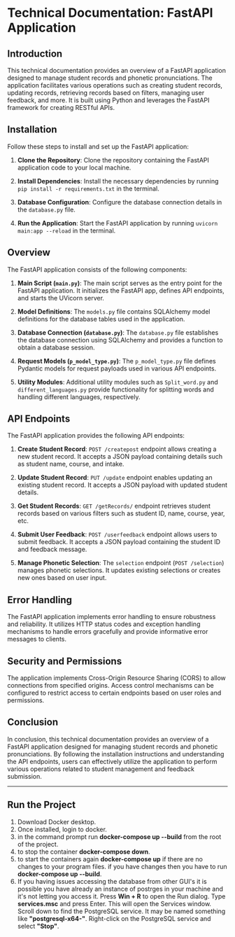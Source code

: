 # Technical Documentation: FastAPI Application

## Introduction

This technical documentation provides an overview of a FastAPI application designed to manage student records and phonetic pronunciations. The application facilitates various operations such as creating student records, updating records, retrieving records based on filters, managing user feedback, and more. It is built using Python and leverages the FastAPI framework for creating RESTful APIs.

## Installation

Follow these steps to install and set up the FastAPI application:

1. **Clone the Repository**: Clone the repository containing the FastAPI application code to your local machine.
   
2. **Install Dependencies**: Install the necessary dependencies by running `pip install -r requirements.txt` in the terminal.

3. **Database Configuration**: Configure the database connection details in the `database.py` file.

4. **Run the Application**: Start the FastAPI application by running `uvicorn main:app --reload` in the terminal.

## Overview

The FastAPI application consists of the following components:

1. **Main Script (`main.py`)**: The main script serves as the entry point for the FastAPI application. It initializes the FastAPI app, defines API endpoints, and starts the UVicorn server.

2. **Model Definitions**: The `models.py` file contains SQLAlchemy model definitions for the database tables used in the application.

3. **Database Connection (`database.py`)**: The `database.py` file establishes the database connection using SQLAlchemy and provides a function to obtain a database session.

4. **Request Models (`p_model_type.py`)**: The `p_model_type.py` file defines Pydantic models for request payloads used in various API endpoints.

5. **Utility Modules**: Additional utility modules such as `Split_word.py` and `different_languages.py` provide functionality for splitting words and handling different languages, respectively.

## API Endpoints

The FastAPI application provides the following API endpoints:

1. **Create Student Record**: `POST /createpost` endpoint allows creating a new student record. It accepts a JSON payload containing details such as student name, course, and intake.

2. **Update Student Record**: `PUT /update` endpoint enables updating an existing student record. It accepts a JSON payload with updated student details.

3. **Get Student Records**: `GET /getRecords/` endpoint retrieves student records based on various filters such as student ID, name, course, year, etc.

4. **Submit User Feedback**: `POST /userfeedback` endpoint allows users to submit feedback. It accepts a JSON payload containing the student ID and feedback message.

5. **Manage Phonetic Selection**: The `selection` endpoint (`POST /selection`) manages phonetic selections. It updates existing selections or creates new ones based on user input.

## Error Handling

The FastAPI application implements error handling to ensure robustness and reliability. It utilizes HTTP status codes and exception handling mechanisms to handle errors gracefully and provide informative error messages to clients.

## Security and Permissions

The application implements Cross-Origin Resource Sharing (CORS) to allow connections from specified origins. Access control mechanisms can be configured to restrict access to certain endpoints based on user roles and permissions.

## Conclusion

In conclusion, this technical documentation provides an overview of a FastAPI application designed for managing student records and phonetic pronunciations. By following the installation instructions and understanding the API endpoints, users can effectively utilize the application to perform various operations related to student management and feedback submission.

---
## Run the Project
1. Download Docker desktop.
2. Once installed, login to docker.
3. in the command prompt run **docker-compose up --build** from the root of the project.
4. to stop the container **docker-compose down**.
5. to start the containers again **docker-compose up** if there are no changes to your program files. if you have changes then you have to run **docker-compose up --build**.
6. If you having issues accessing the database from other GUI's it is possible you have already an instance of postrges in your machine and it's not letting you access it.
      Press **Win + R** to open the Run dialog.
      Type **services.msc** and press Enter. This will open the Services window.
      Scroll down to find the PostgreSQL service. It may be named something like **"postgresql-x64-<version>"**.
      Right-click on the PostgreSQL service and select **"Stop"**.


